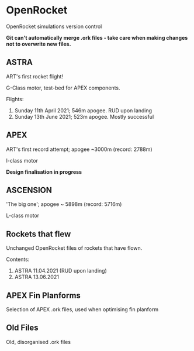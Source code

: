 # OpenRocket
OpenRocket simulations version control

**Git can't automatically merge .ork files - take care when making changes not to overwrite new files.**

## ASTRA
ART's first rocket flight!

G-Class motor, test-bed for APEX components.

Flights:
1) Sunday 11th April 2021; 546m apogee. RUD upon landing
2) Sunday 13th June 2021; 523m apogee. Mostly successful

## APEX
ART's first record attempt; apogee ~3000m (record: 2788m)

I-class motor

**Design finalisation in progress**

## ASCENSION
'The big one'; apogee ~ 5898m (record: 5716m)

L-class motor

## Rockets that flew
Unchanged OpenRocket files of rockets that have flown.

Contents:
1) ASTRA 11.04.2021 (RUD upon landing)
1) ASTRA 13.06.2021

## APEX Fin Planforms
Selection of APEX .ork files, used when optimising fin planform

## Old Files
Old, disorganised .ork files
